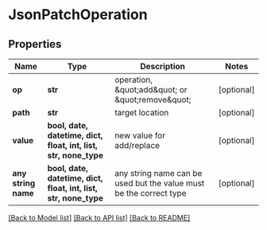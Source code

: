# JsonPatchOperation


## Properties
Name | Type | Description | Notes
------------ | ------------- | ------------- | -------------
**op** | **str** | operation, \&quot;add\&quot; or \&quot;remove\&quot; | [optional] 
**path** | **str** | target location | [optional] 
**value** | **bool, date, datetime, dict, float, int, list, str, none_type** | new value for add/replace | [optional] 
**any string name** | **bool, date, datetime, dict, float, int, list, str, none_type** | any string name can be used but the value must be the correct type | [optional]

[[Back to Model list]](../README.md#documentation-for-models) [[Back to API list]](../README.md#documentation-for-api-endpoints) [[Back to README]](../README.md)


